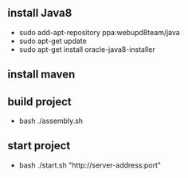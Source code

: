 ## install Java8
  - sudo add-apt-repository ppa:webupd8team/java
  - sudo apt-get update
  - sudo apt-get install oracle-java8-installer
## install maven

## build project
  - bash ./assembly.sh
## start project
  - bash ./start.sh "http://server-address:port"

